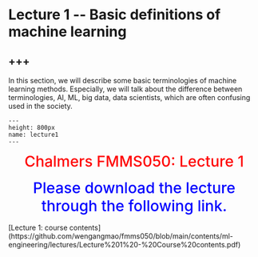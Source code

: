 # Lecture 1 -- Basic definitions of machine learning

+++
---

In this section, we will describe some basic terminologies of machine learning methods. Especially, we will talk about the difference between terminologies, AI, ML, big data, data scientists, which are often confusing used in the society.


```{figure} ./lectures/lecture1.png
---
height: 800px
name: lecture1
---
```
<center><span style = "color: red; font-weight: 500;  font-size: 30px">Chalmers FMMS050: Lecture 1</span></center>  <br />

<center><span style = "color: blue; font-weight: 500;  font-size: 30px"> Please download the lecture through the following link. </span></center>  <br /> [Lecture 1: course contents](https://github.com/wengangmao/fmms050/blob/main/contents/ml-engineering/lectures/Lecture%201%20-%20Course%20contents.pdf)